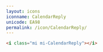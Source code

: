 ```yaml
---
layout: icons
iconname: CalendarReply
unicode: EA98
permalink: /icon/CalendarReply/
---
```


``` html
<i class="mi mi-CalendarReply"></i>
```
